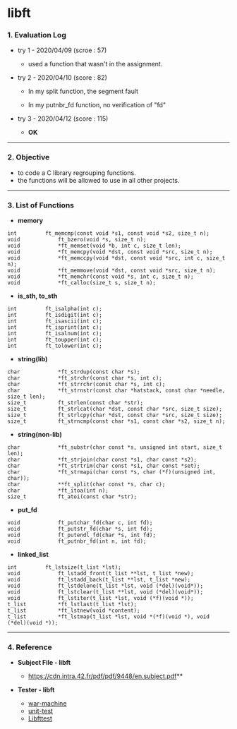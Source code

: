 # libft
### 1. Evaluation Log
- try 1 - 2020/04/09 (scroe : 57)

  - used a function that wasn't in the assignment.
- try 2 - 2020/04/10 (score : 82)

  - In my split function, the segment fault

  - In my putnbr_fd function, no verification of "fd"
- try 3 - 2020/04/12 (score : 115)

  - **OK**
___
### 2. Objective
- to code a C library regrouping functions.
- the functions will be allowed to use in all other projects.
___
### 3. List of Functions
- **memory**
```
int			ft_memcmp(const void *s1, const void *s2, size_t n);
void			ft_bzero(void *s, size_t n);
void			*ft_memset(void *b, int c, size_t len);
void			*ft_memcpy(void	*dst, const void *src, size_t n);
void			*ft_memccpy(void *dst, const void *src, int c, size_t n);
void			*ft_memmove(void *dst, const void *src, size_t n);
void			*ft_memchr(const void *s, int c, size_t n);
void			*ft_calloc(size_t s, size_t n);
```
- **is_sth, to_sth**
```
int			ft_isalpha(int c);
int			ft_isdigit(int c);
int			ft_isascii(int c);
int			ft_isprint(int c);
int			ft_isalnum(int c);
int			ft_toupper(int c);
int			ft_tolower(int c);
```
- **string(lib)**
```
char			*ft_strdup(const char *s);
char			*ft_strchr(const char *s, int c);
char			*ft_strrchr(const char *s, int c);
char			*ft_strnstr(const char *hatstack, const char *needle, size_t len);
size_t			ft_strlen(const char *str);
size_t			ft_strlcat(char *dst, const char *src, size_t size);
size_t			ft_strlcpy(char *dst, const char *src, size_t size);
size_t			ft_strncmp(const char *s1, const char *s2, size_t n);
```
- **string(non-lib)**
```
char			*ft_substr(char const *s, unsigned int start, size_t len);
char			*ft_strjoin(char const *s1, char const *s2);
char			*ft_strtrim(char const *s1, char const *set);
char			*ft_strmapi(char const *s, char (*f)(unsigned int, char));
char			**ft_split(char const *s, char c);
char			*ft_itoa(int n);
size_t			ft_atoi(const char *str);
```
- **put_fd**
```
void			ft_putchar_fd(char c, int fd);
void			ft_putstr_fd(char *s, int fd);
void			ft_putendl_fd(char *s, int fd);
void			ft_putnbr_fd(int n, int fd);
```
- **linked_list**
```
int			ft_lstsize(t_list *lst);
void			ft_lstadd_front(t_list **lst, t_list *new);
void			ft_lstadd_back(t_list **lst, t_list *new);
void			ft_lstdelone(t_list *lst, void (*del)(void*));
void			ft_lstclear(t_list **lst, void (*del)(void*));
void			ft_lstiter(t_list *lst, void (*f)(void *));
t_list			*ft_lstlast(t_list *lst);
t_list			*ft_lstnew(void *content);
t_list			*ft_lstmap(t_list *lst, void *(*f)(void *), void (*del)(void *));
```
---

### 4. Reference

- **Subject File - libft**
  - https://cdn.intra.42.fr/pdf/pdf/9448/en.subject.pdf**
- **Tester - libft**

  - [war-machine](https://github.com/ska42/libft-war-machine)
  - [unit-test](https://github.com/alelievr/libft-unit-test)
  - [Libfttest](https://github.com/jtoty/Libftest)
